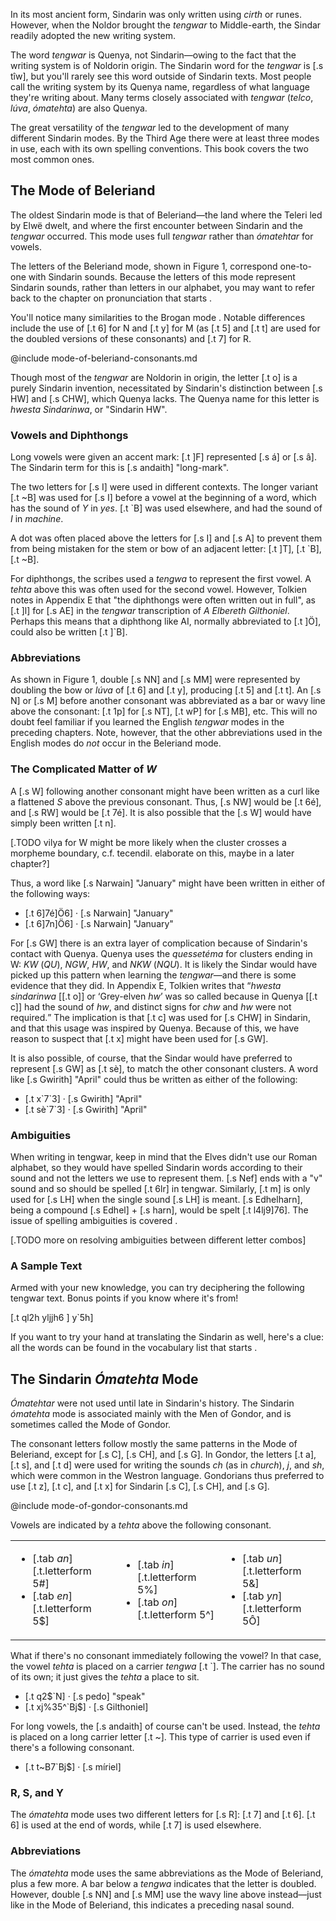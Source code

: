 In its most ancient form, Sindarin was only written using
_cirth_ or runes. However, when the Noldor brought
the _tengwar_ to Middle-earth, the Sindar readily adopted
the new writing system.

The word _tengwar_ is Quenya, not Sindarin—owing to the fact
that the writing system is of Noldorin origin.
The Sindarin word for the _tengwar_ is [.s tîw], but you'll
rarely see this word outside of Sindarin texts. Most people
call the writing system by its Quenya name, regardless of
what language they're writing about. Many terms closely
associated with _tengwar_ (_telco_, _lúva_, _ómatehta_)
are also Quenya.

The great versatility of the _tengwar_ led to the development
of many different Sindarin modes. By the Third Age there were
at least three modes in use, each with its own spelling
conventions. This book covers the two most common ones.

## The Mode of Beleriand

The oldest Sindarin mode is that of Beleriand—the land where
the Teleri led by Elwë dwelt, and where the first encounter
between Sindarin and the _tengwar_ occurred. This mode uses
full _tengwar_ rather than _ómatehtar_ for vowels.

The letters of the Beleriand mode, shown in Figure 1,
correspond one-to-one with Sindarin sounds. Because the
letters of this mode represent Sindarin sounds, rather than
letters in our alphabet, you may want to refer back to
the chapter on pronunciation that starts <a href="#pronunciation" class="pageref"></a>.

You'll notice
many similarities to the Brogan mode <a href="#writing-english-with-tengwar" class="pageref"></a>. Notable differences include the use
of [.t 6] for N and [.t y] for M (as [.t 5] and [.t t] are used for
the doubled versions of these consonants) and [.t 7] for R.

@include mode-of-beleriand-consonants.md

Though most of the _tengwar_ are Noldorin in origin, the
letter [.t o] is a purely Sindarin invention, necessitated
by Sindarin's distinction between [.s HW] and [.s CHW], which
Quenya lacks. The Quenya name for this letter is _hwesta Sindarinwa_,
or "Sindarin HW".

### Vowels and Diphthongs

Long vowels were given an accent mark: [.t &#93;F] represented [.s á] or [.s â]. The Sindarin term for this is [.s andaith] "long-mark".

The two letters for [.s I] were used in different contexts. The
longer variant [.t ~B] was used for [.s I] before a vowel at the
beginning of a word, which has the sound of _Y_ in _yes_.
[.t \`B] was used elsewhere, and had the sound of _I_ in _machine_.

A dot was often placed above the letters for [.s I] and [.s A] to prevent
them from being mistaken for the stem or bow of an adjacent
letter: [.t &#93;T], [.t \`B], [.t ~B].

For diphthongs, the scribes used a _tengwa_ to represent the first vowel. A _tehta_ above this was often used for the second vowel. However, Tolkien notes in Appendix E that "the diphthongs were often written out in full", as [.t &#93;l] for [.s AE] in the _tengwar_ transcription of _A Elbereth Gilthoniel_. Perhaps this means that a diphthong like AI, normally abbreviated to [.t &#93;Ö], could also be written [.t &#93;\`B].

### Abbreviations

As shown in Figure 1, double [.s NN] and [.s MM] were represented by doubling the bow or _lúva_ of [.t 6] and [.t y], producing [.t 5] and [.t t]. An [.s N] or [.s M] before another consonant was abbreviated as a bar or wavy line above the consonant: [.t 1p] for [.s NT], [.t wP] for [.s MB], etc. This will no doubt feel familiar if you learned the English _tengwar_ modes in the preceding chapters. Note, however, that the other abbreviations used in the English modes do *not* occur in the Beleriand mode.

### The Complicated Matter of _W_

A [.s W] following another consonant might have been written
as a curl like a flattened _S_ above the previous consonant.
Thus, [.s NW] would be [.t 6é], and [.s RW] would be [.t 7é].
It is also possible that the [.s W] would have simply been
written [.t n].

[.TODO vilya for ̇W might be more likely when the cluster crosses a morpheme boundary, c.f. tecendil. elaborate on this, maybe in a later chapter?]

Thus, a word like [.s Narwain] "January" might have been
written in either of the following ways:

- [.t 6&#93;7é&#93;Ö6] &middot; [.s Narwain] "January"
- [.t 6&#93;7n&#93;Ö6] &middot; [.s Narwain] "January"

For [.s GW] there is an extra layer of complication because
of Sindarin's contact with Quenya. Quenya uses
the _quessetéma_ for clusters ending in W: _KW_ (_QU_),
_NGW_, _HW_, and _NKW_ (_NQU_). It is likely the Sindar
would have picked up this pattern when learning the
_tengwar_—and there is some evidence that they did. In
Appendix E, Tolkien writes that
<q><em>hwesta sindarinwa</em> [[.t o]]
or <q>Grey-elven <em>hw</em></q> was so called because in
Quenya [[.t c]] had the sound of <em>hw</em>, and distinct
signs for <em>chw</em> and <em>hw</em> were not
required.</q> The implication is that [.t c] was used for
[.s CHW] in Sindarin, and that this usage was inspired by
Quenya. Because of this, we have reason to suspect that
[.t x] might have been used for [.s GW].

It is also possible, of course, that the Sindar would have
preferred to represent [.s GW] as [.t sè], to match the
other consonant clusters. A word like [.s Gwirith] "April"
could thus be written as either of the following:

- [.t x&#96;7&#96;3] &middot; [.s Gwirith] "April"
- [.t sè&#96;7&#96;3] &middot; [.s Gwirith] "April"

### Ambiguities

When writing in tengwar, keep in mind that the Elves didn't use our Roman alphabet, so they would have spelled Sindarin words according to their sound and not the letters we use to represent them. [.s Nef] ends with a "v" sound and so should be spelled [.t 6lr] in tengwar. Similarly, [.t m] is only used for [.s LH] when the single sound [.s LH] is meant. [.s Edhelharn], being a compound [.s Edhel] + [.s harn], would be spelt [.t l4lj9&#93;76]. The issue of spelling ambiguities is covered <a class="pageref" href="#splitting-up-letter-combinations"></a>.

[.TODO more on resolving ambiguities between different letter combos]

### A Sample Text

Armed with your new knowledge, you can try deciphering the following tengwar text. Bonus points if you know where it's from!

<p class="text center">
[.t ql2h yljjh6 &#93; y`5h]
</p>

If you want to try your hand at translating the Sindarin as well, here's a clue: all the words can be found in the vocabulary list that starts <a class="pageref" href="#selected-vocabulary"></a>.

## The Sindarin _Ómatehta_ Mode <a name="sindarin-omatehta"></a>

_Ómatehtar_ were not used until late in Sindarin's history. The Sindarin _ómatehta_ mode is associated mainly with the Men of Gondor, and is sometimes called the Mode of Gondor.

The consonant letters follow mostly the same patterns in the Mode of Beleriand, except for [.s C],  [.s CH], and [.s G]. In Gondor, the letters [.t a], [.t s], and [.t d]  were used for writing the sounds _ch_ (as in _church_), _j_, and _sh_, which were common in the Westron language. Gondorians thus preferred to use [.t z], [.t c], and [.t x] for Sindarin [.s C], [.s CH], and [.s G].

@include mode-of-gondor-consonants.md

Vowels are indicated by a _tehta_ above the following consonant.

<table class="col-3 columns">
<tr>
<td>
<ul>
<li>[.tab <em>an</em>] [.t.letterform 5#]</li>
<li>[.tab <em>en</em>] [.t.letterform 5$]</li>
</ul>
</td>
<td>
<ul>
<li>[.tab <em>in</em>] [.t.letterform 5%]</li>
<li>[.tab <em>on</em>] [.t.letterform 5^]</li>
</ul>
</td>
</td>
<td>
<ul>
<li>[.tab <em>un</em>] [.t.letterform 5&]</li>
<li>[.tab <em>yn</em>] [.t.letterform 5Ô]</li></ul>
</td>
</tr>
</table>

What if there's no consonant immediately following the vowel? In that case, the vowel _tehta_ is placed on a carrier _tengwa_ [.t &#96;]. The carrier has no sound of its own; it just gives the _tehta_ a place to sit.

- [.t q2$&#96;N] &middot; [.s pedo] "speak"
- [.t xj%35^&#96;Bj$] &middot; [.s Gilthoniel]

For long vowels, the [.s andaith] of course can't be used. Instead, the _tehta_ is placed on a long carrier letter [.t ~]. This type of carrier is used even if there's a following consonant.

- [.t t~B7&#96;Bj$] &middot; [.s míriel]

### R, S, and Y

The _ómatehta_ mode uses two different letters for [.s R]: [.t 7] and [.t 6]. [.t 6] is used at the end of words, while [.t 7] is used elsewhere.

### Abbreviations

The _ómatehta_ mode uses the same abbreviations as the Mode of Beleriand, plus a few more. A bar below a _tengwa_ indicates that the letter is doubled. However, double [.s NN] and [.s MM] use the wavy line above instead—just like in the Mode of Beleriand, this indicates a preceding nasal sound.
